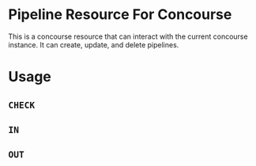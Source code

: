 # Pipeline Resource For Concourse

This is a concourse resource that can interact with the current concourse instance.
It can create, update, and delete pipelines.

# Usage

## `CHECK`

## `IN`

## `OUT`